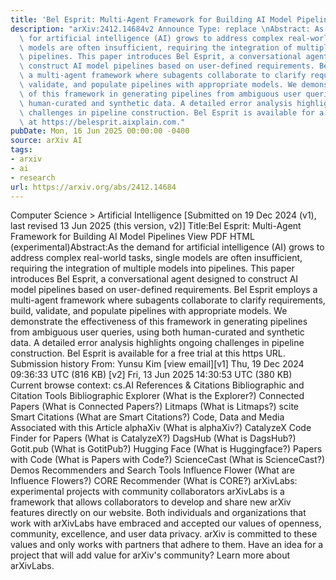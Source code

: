 ```yaml
---
title: 'Bel Esprit: Multi-Agent Framework for Building AI Model Pipelines'
description: "arXiv:2412.14684v2 Announce Type: replace \nAbstract: As the demand\
  \ for artificial intelligence (AI) grows to address complex real-world tasks, single\
  \ models are often insufficient, requiring the integration of multiple models into\
  \ pipelines. This paper introduces Bel Esprit, a conversational agent designed to\
  \ construct AI model pipelines based on user-defined requirements. Bel Esprit employs\
  \ a multi-agent framework where subagents collaborate to clarify requirements, build,\
  \ validate, and populate pipelines with appropriate models. We demonstrate the effectiveness\
  \ of this framework in generating pipelines from ambiguous user queries, using both\
  \ human-curated and synthetic data. A detailed error analysis highlights ongoing\
  \ challenges in pipeline construction. Bel Esprit is available for a free trial\
  \ at https://belesprit.aixplain.com."
pubDate: Mon, 16 Jun 2025 00:00:00 -0400
source: arXiv AI
tags:
- arxiv
- ai
- research
url: https://arxiv.org/abs/2412.14684
---
```


Computer Science > Artificial Intelligence
[Submitted on 19 Dec 2024 (v1), last revised 13 Jun 2025 (this version, v2)]
Title:Bel Esprit: Multi-Agent Framework for Building AI Model Pipelines
View PDF HTML (experimental)Abstract:As the demand for artificial intelligence (AI) grows to address complex real-world tasks, single models are often insufficient, requiring the integration of multiple models into pipelines. This paper introduces Bel Esprit, a conversational agent designed to construct AI model pipelines based on user-defined requirements. Bel Esprit employs a multi-agent framework where subagents collaborate to clarify requirements, build, validate, and populate pipelines with appropriate models. We demonstrate the effectiveness of this framework in generating pipelines from ambiguous user queries, using both human-curated and synthetic data. A detailed error analysis highlights ongoing challenges in pipeline construction. Bel Esprit is available for a free trial at this https URL.
Submission history
From: Yunsu Kim [view email][v1] Thu, 19 Dec 2024 09:36:33 UTC (816 KB)
[v2] Fri, 13 Jun 2025 14:30:53 UTC (380 KB)
Current browse context:
cs.AI
References & Citations
Bibliographic and Citation Tools
Bibliographic Explorer (What is the Explorer?)
Connected Papers (What is Connected Papers?)
Litmaps (What is Litmaps?)
scite Smart Citations (What are Smart Citations?)
Code, Data and Media Associated with this Article
alphaXiv (What is alphaXiv?)
CatalyzeX Code Finder for Papers (What is CatalyzeX?)
DagsHub (What is DagsHub?)
Gotit.pub (What is GotitPub?)
Hugging Face (What is Huggingface?)
Papers with Code (What is Papers with Code?)
ScienceCast (What is ScienceCast?)
Demos
Recommenders and Search Tools
Influence Flower (What are Influence Flowers?)
CORE Recommender (What is CORE?)
arXivLabs: experimental projects with community collaborators
arXivLabs is a framework that allows collaborators to develop and share new arXiv features directly on our website.
Both individuals and organizations that work with arXivLabs have embraced and accepted our values of openness, community, excellence, and user data privacy. arXiv is committed to these values and only works with partners that adhere to them.
Have an idea for a project that will add value for arXiv's community? Learn more about arXivLabs.